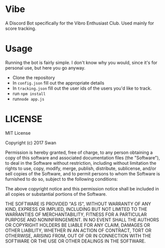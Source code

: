 # Vibe
A Discord Bot specifically for the Vibro Enthusiast Club. Used mainly for score tracking.

# Usage
Running the bot is fairly simple. I don't know why you would, since it's for personal use, but here you go anyway.

* Clone the repository
* In `config.json` fill out the appropriate details
* In `tracking.json` fill out the user ids of the users you'd like to track.
* run `npm install`
* run`node app.js`

# LICENSE
MIT License

Copyright (c) 2017 Swan

Permission is hereby granted, free of charge, to any person obtaining a copy
of this software and associated documentation files (the "Software"), to deal
in the Software without restriction, including without limitation the rights
to use, copy, modify, merge, publish, distribute, sublicense, and/or sell
copies of the Software, and to permit persons to whom the Software is
furnished to do so, subject to the following conditions:

The above copyright notice and this permission notice shall be included in all
copies or substantial portions of the Software.

THE SOFTWARE IS PROVIDED "AS IS", WITHOUT WARRANTY OF ANY KIND, EXPRESS OR
IMPLIED, INCLUDING BUT NOT LIMITED TO THE WARRANTIES OF MERCHANTABILITY,
FITNESS FOR A PARTICULAR PURPOSE AND NONINFRINGEMENT. IN NO EVENT SHALL THE
AUTHORS OR COPYRIGHT HOLDERS BE LIABLE FOR ANY CLAIM, DAMAGES OR OTHER
LIABILITY, WHETHER IN AN ACTION OF CONTRACT, TORT OR OTHERWISE, ARISING FROM,
OUT OF OR IN CONNECTION WITH THE SOFTWARE OR THE USE OR OTHER DEALINGS IN THE
SOFTWARE.
